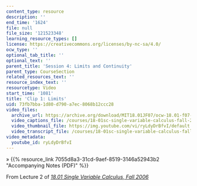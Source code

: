```yaml
---
content_type: resource
description: ''
end_time: '1624'
file: null
file_size: '121523348'
learning_resource_types: []
license: https://creativecommons.org/licenses/by-nc-sa/4.0/
ocw_type: ''
optional_tab_title: ''
optional_text: ''
parent_title: 'Session 4: Limits and Continuity'
parent_type: CourseSection
related_resources_text: ''
resource_index_text: ''
resourcetype: Video
start_time: '1081'
title: 'Clip 1: Limits'
uid: 73fb7bba-1d80-d790-a7ec-8068b12ccc28
video_files:
  archive_url: https://archive.org/download/MIT18.01JF07/ocw-18.01-f07-lec02_300k.mp4
  video_captions_file: /courses/18-01sc-single-variable-calculus-fall-2010/95587b3eb2d058c392ce4b0a0b64e8f2_ryLdyDrBfvI.vtt
  video_thumbnail_file: https://img.youtube.com/vi/ryLdyDrBfvI/default.jpg
  video_transcript_file: /courses/18-01sc-single-variable-calculus-fall-2010/45b6c745a470b54c38fd3686a910e220_ryLdyDrBfvI.pdf
video_metadata:
  youtube_id: ryLdyDrBfvI
---
```


» {{% resource_link 7055d8a3-31cd-9aef-8519-3146a52943b2 "Accompanying Notes (PDF)" %}}

From Lecture 2 of [_18.01 Single Variable Calculus, Fall 2006_](/courses/18-01-single-variable-calculus-fall-2006/video_galleries/video-lectures)

